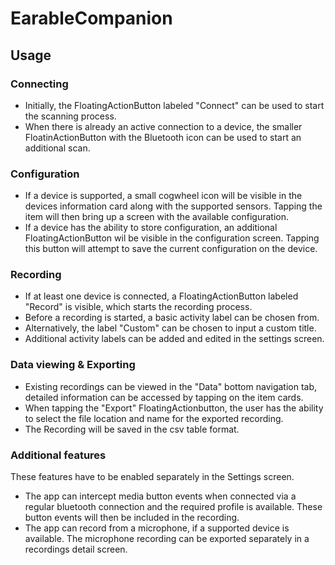 # EarableCompanion
## Usage

### Connecting
- Initially, the FloatingActionButton labeled "Connect" can be used to start the scanning process.
- When there is already an active connection to a device, the smaller FloatinActionButton with the Bluetooth icon can be used to start an additional scan.

### Configuration
- If a device is supported, a small cogwheel icon will be visible in the devices information card along with the supported sensors. Tapping the item will then bring up a screen with the available configuration.
- If a device has the ability to store configuration, an additional FloatingActionButton wil be visible in the configuration screen. Tapping this button will attempt to save the current configuration on the device.

### Recording
- If at least one device is connected, a FloatingActionButton labeled "Record" is visible, which starts the recording process.
- Before a recording is started, a basic activity label can be chosen from.
- Alternatively, the label "Custom" can be chosen to input a custom title.
- Additional activity labels can be added and edited in the settings screen.


### Data viewing & Exporting
- Existing recordings can be viewed in the "Data" bottom navigation tab, detailed information can be accessed by tapping on the item cards.
- When tapping the "Export" FloatingActionbutton, the user has the ability to select the file location and name for the exported recording.
- The Recording will be saved in the csv table format.

### Additional features
These features have to be enabled separately in the Settings screen.
- The app can intercept media button events when connected via a regular bluetooth connection and the required profile is available. These button events will then be included in the recording.
- The app can record from a microphone, if a supported device is available. The microphone recording can be exported separately in a recordings detail screen.
